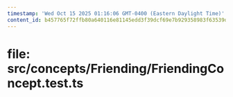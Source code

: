 ```yaml
---
timestamp: 'Wed Oct 15 2025 01:16:06 GMT-0400 (Eastern Daylight Time)'
content_id: b457765f72ffb80a640116e81145edd3f39dcf69e7b929358983f63539d25ef5
---
```


# file: src/concepts/Friending/FriendingConcept.test.ts

```typescript

```
